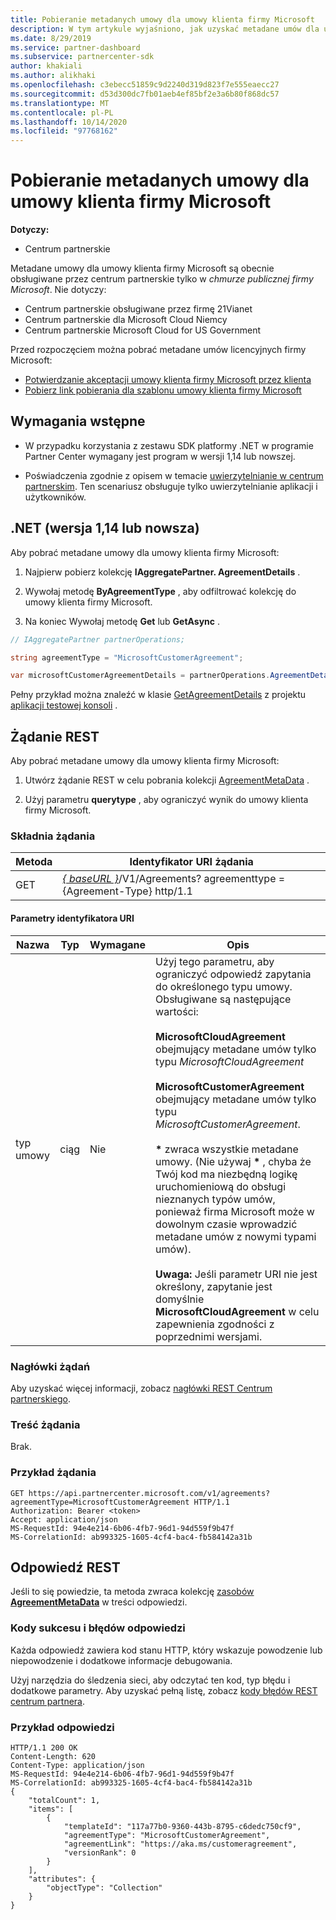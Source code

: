 ```yaml
---
title: Pobieranie metadanych umowy dla umowy klienta firmy Microsoft
description: W tym artykule wyjaśniono, jak uzyskać metadane umów dla umowy klienta firmy Microsoft.
ms.date: 8/29/2019
ms.service: partner-dashboard
ms.subservice: partnercenter-sdk
author: khakiali
ms.author: alikhaki
ms.openlocfilehash: c3ebecc51859c9d2240d319d823f7e555eaecc27
ms.sourcegitcommit: d53d300dc7fb01aeb4ef85bf2e3a6b80f868dc57
ms.translationtype: MT
ms.contentlocale: pl-PL
ms.lasthandoff: 10/14/2020
ms.locfileid: "97768162"
---
```

# <a name="get-agreement-metadata-for-the-microsoft-customer-agreement"></a>Pobieranie metadanych umowy dla umowy klienta firmy Microsoft

**Dotyczy:**

- Centrum partnerskie

Metadane umowy dla umowy klienta firmy Microsoft są obecnie obsługiwane przez centrum partnerskie tylko w *chmurze publicznej firmy Microsoft*. Nie dotyczy:

- Centrum partnerskie obsługiwane przez firmę 21Vianet
- Centrum partnerskie dla Microsoft Cloud Niemcy
- Centrum partnerskie Microsoft Cloud for US Government

Przed rozpoczęciem można pobrać metadane umów licencyjnych firmy Microsoft:

- [Potwierdzanie akceptacji umowy klienta firmy Microsoft przez klienta](./confirm-customer-consent-customer-agreement.md)
- [Pobierz link pobierania dla szablonu umowy klienta firmy Microsoft](./download-customer-agreement-template.md)

## <a name="prerequisites"></a>Wymagania wstępne

- W przypadku korzystania z zestawu SDK platformy .NET w programie Partner Center wymagany jest program w wersji 1,14 lub nowszej.

- Poświadczenia zgodnie z opisem w temacie [uwierzytelnianie w centrum partnerskim](./partner-center-authentication.md). Ten scenariusz obsługuje tylko uwierzytelnianie aplikacji i użytkowników.

## <a name="net-version-114-or-newer"></a>.NET (wersja 1,14 lub nowsza)

Aby pobrać metadane umowy dla umowy klienta firmy Microsoft:

1. Najpierw pobierz kolekcję **IAggregatePartner. AgreementDetails** .

2. Wywołaj metodę **ByAgreementType** , aby odfiltrować kolekcję do umowy klienta firmy Microsoft.

3. Na koniec Wywołaj metodę **Get** lub **GetAsync** .

```csharp
// IAggregatePartner partnerOperations;

string agreementType = "MicrosoftCustomerAgreement";

var microsoftCustomerAgreementDetails = partnerOperations.AgreementDetails.ByAgreementType(agreementType).Get().Items.Single();
```

Pełny przykład można znaleźć w klasie [GetAgreementDetails](https://github.com/PartnerCenterSamples/Partner-Center-SDK-Samples/blob/master/Source/Partner%20Center%20SDK%20Samples/Agreements/GetAgreementDetails.cs) z projektu [aplikacji testowej konsoli](https://github.com/PartnerCenterSamples/Partner-Center-SDK-Samples) .

## <a name="rest-request"></a>Żądanie REST

Aby pobrać metadane umowy dla umowy klienta firmy Microsoft:

1. Utwórz żądanie REST w celu pobrania kolekcji [AgreementMetaData](./agreement-metadata-resources.md) .

2. Użyj parametru **querytype** , aby ograniczyć wynik do umowy klienta firmy Microsoft.

### <a name="request-syntax"></a>Składnia żądania

| Metoda | Identyfikator URI żądania                                                         |
|--------|---------------------------------------------------------------------|
| GET    | [*\{ baseURL \}*](partner-center-rest-urls.md)/V1/Agreements? agreementtype = {Agreement-Type} http/1.1 |

#### <a name="uri-parameters"></a>Parametry identyfikatora URI

| Nazwa                   | Typ     | Wymagane | Opis                                                             |
|------------------------|----------|----------|-------------------------------------------------------------------------|
| typ umowy | ciąg | Nie | Użyj tego parametru, aby ograniczyć odpowiedź zapytania do określonego typu umowy. Obsługiwane są następujące wartości: <br/><br/>**MicrosoftCloudAgreement** obejmujący metadane umów tylko typu *MicrosoftCloudAgreement*<br/><br/>**MicrosoftCustomerAgreement** obejmujący metadane umów tylko typu *MicrosoftCustomerAgreement*.<br/><br/>**\*** zwraca wszystkie metadane umowy. (Nie używaj **\*** , chyba że Twój kod ma niezbędną logikę uruchomieniową do obsługi nieznanych typów umów, ponieważ firma Microsoft może w dowolnym czasie wprowadzić metadane umów z nowymi typami umów).<br/><br/> **Uwaga:** Jeśli parametr URI nie jest określony, zapytanie jest domyślnie **MicrosoftCloudAgreement** w celu zapewnienia zgodności z poprzednimi wersjami.  |

### <a name="request-headers"></a>Nagłówki żądań

Aby uzyskać więcej informacji, zobacz [nagłówki REST Centrum partnerskiego](headers.md).

### <a name="request-body"></a>Treść żądania

Brak.

### <a name="request-example"></a>Przykład żądania

```http
GET https://api.partnercenter.microsoft.com/v1/agreements?agreementType=MicrosoftCustomerAgreement HTTP/1.1
Authorization: Bearer <token>
Accept: application/json
MS-RequestId: 94e4e214-6b06-4fb7-96d1-94d559f9b47f
MS-CorrelationId: ab993325-1605-4cf4-bac4-fb584142a31b
```

## <a name="rest-response"></a>Odpowiedź REST

Jeśli to się powiedzie, ta metoda zwraca kolekcję [zasobów **AgreementMetaData**](./agreement-metadata-resources.md) w treści odpowiedzi.

### <a name="response-success-and-error-codes"></a>Kody sukcesu i błędów odpowiedzi

Każda odpowiedź zawiera kod stanu HTTP, który wskazuje powodzenie lub niepowodzenie i dodatkowe informacje debugowania.

Użyj narzędzia do śledzenia sieci, aby odczytać ten kod, typ błędu i dodatkowe parametry. Aby uzyskać pełną listę, zobacz [kody błędów REST centrum partnera](error-codes.md).

### <a name="response-example"></a>Przykład odpowiedzi

```http
HTTP/1.1 200 OK
Content-Length: 620
Content-Type: application/json
MS-RequestId: 94e4e214-6b06-4fb7-96d1-94d559f9b47f
MS-CorrelationId: ab993325-1605-4cf4-bac4-fb584142a31b
{
    "totalCount": 1,
    "items": [
        {
            "templateId": "117a77b0-9360-443b-8795-c6dedc750cf9",
            "agreementType": "MicrosoftCustomerAgreement",
            "agreementLink": "https://aka.ms/customeragreement",
            "versionRank": 0
        }
    ],
    "attributes": {
        "objectType": "Collection"
    }
}
```
